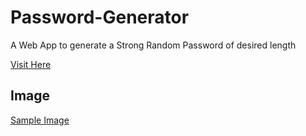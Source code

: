 # Password-Generator
   A Web App to generate a Strong Random Password of desired length

[Visit Here](https://dharanaesh.github.io/Password-Generator/index.html)

## Image

[Sample Image](https://dharanaesh.github.io/Password-Generator/Sample.jpg)
